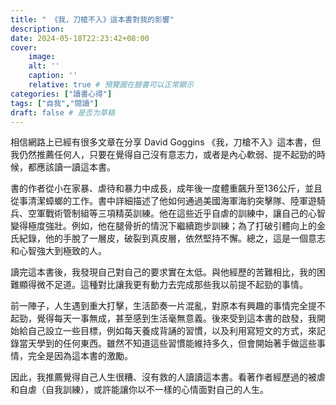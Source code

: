 ```yaml
---
title: " 《我，刀槍不入》這本書對我的影響"
description: 
date: 2024-05-18T22:23:42+08:00
cover:
    image: 
    alt: ''
    caption: ''
    relative: true # 預覽圖在臉書可以正常顯示
categories: ["讀書心得"]
tags: ["自我","閱讀"]
draft: false # 是否为草稿
---
```


相信網路上已經有很多文章在分享 David Goggins 《我，刀槍不入》這本書，但我仍然推薦任何人，只要在覺得自己沒有意志力，或者是內心軟弱、提不起勁的時候，都應該讀一讀這本書。

書的作者從小在家暴、虐待和暴力中成長，成年後一度體重飆升至136公斤，並且從事清潔蟑螂的工作。書中詳細描述了他如何通過美國海軍海豹突擊隊、陸軍遊騎兵、空軍戰術管制組等三項精英訓練。他在這些近乎自虐的訓練中，讓自己的心智變得極度強壯。例如，他在腿骨折的情況下繼續跑步訓練；為了打破引體向上的金氏紀錄，他的手脫了一層皮，破裂到真皮層，依然堅持不懈。總之，這是一個意志和心智強大到極致的人。

讀完這本書後，我發現自己對自己的要求實在太低。與他經歷的苦難相比，我的困難顯得微不足道。這種對比讓我更有動力去完成那些我以前提不起勁的事情。

前一陣子，人生遇到重大打擊，生活節奏一片混亂，對原本有興趣的事情完全提不起勁，覺得每天一事無成，甚至感到生活毫無意義。後來受到這本書的啟發，我開始給自己設立一些目標，例如每天養成背誦的習慣，以及利用寫短文的方式，來記錄當天學到的任何東西。雖然不知道這些習慣能維持多久，但會開始著手做這些事情，完全是因為這本書的激勵。

因此，我推薦覺得自己人生很糟、沒有救的人讀讀這本書。看著作者經歷過的被虐和自虐（自我訓練），或許能讓你以不一樣的心情面對自己的人生。